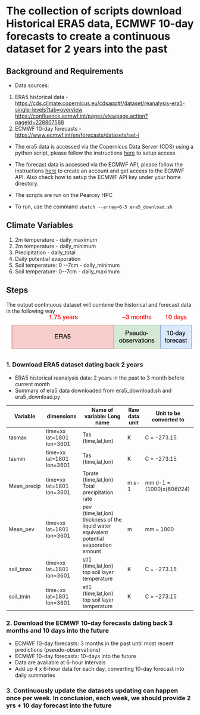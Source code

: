 # The collection of scripts download Historical ERA5 data, ECMWF 10-day forecasts to create a continuous dataset for 2 years into the past

## Background and Requirements

- Data sources:
1. ERA5 historical data - https://cds.climate.copernicus.eu/cdsapp#!/dataset/reanalysis-era5-single-levels?tab=overview
https://confluence.ecmwf.int/pages/viewpage.action?pageId=228867588 
2. ECMWF 10-day forecasts -
https://www.ecmwf.int/en/forecasts/datasets/set-i

- The era5 data is accessed via the Copernicus Data Server (CDS) using a python script, please follow the instructions [here](https://cds.climate.copernicus.eu/api-how-to) to setup access

- The forecast data is accessed via the ECMWF API, please follow the instructions [here](https://www.ecmwf.int/en/forecasts/access-forecasts/ecmwf-web-api) to create an account and get access to the ECMWF API. Also check how to setup the ECMWF API key under your home directory.

- The scripts are run on the Pearcey HPC 

- To run, use the command `sbatch --array=0-5 era5_download.sh`

## Climate Variables
1. 2m temperature - daily_maximum
2. 2m temperature - daily_minimum
3. Precipitation - daily_total
4. Daily potential evaporation
5. Soil temperature: 0 --7cm - daily_minimum
6. Soil temperature: 0--7cm - daily_maximum

## Steps 
The output continuous dataset will combine the historical and forecast data in the following way
![plot](testing_notebook/output_dataset_timeline.png)

### 1. Download ERA5 dataset dating back 2 years  
- ERA5 historical reanalysis data: 2 years in the past to 3 month before current month
- Summary of era5 data downloaded from era5_download.sh and era5_download.py

|     Variable       |     dimensions                           |     Name of   variable:      Long name                                                                |     Raw data unit    |     Unit to be converted   to         |
|--------------------|------------------------------------------|-------------------------------------------------------------------------------------------------------|----------------------|---------------------------------------|
|     tasmax         |     time=xx     lat=1801     lon=3601    |     Tas (time,lat,lon)                                                                                |     K                |     C     = -273.15                   |
|     tasmin         |     time=xx     lat=1801     lon=3601    |     Tas (time,lat,lon)                                                                                |     K                |     C     = -273.15                   |
|     Mean_precip    |     time=xx     lat=1801     lon=3601    |     Tprate (time,lat,lon)     Total   precipitation rate                                              |     m s-1            |     mm d-1     = (1000)x(60*60*24)    |
|     Mean_pev       |     time=xx     lat=1801     lon=3601    |     pev (time,lat,lon)     thickness of   the liquid water equivalent potential evaporation amount    |     m                |     mm     = 1000                     |
|     soil_tmax      |     time=xx     lat=1801     lon=3601    |     stl1 (time,lat,lon)     top soil   layer temperature                                              |     K                |     C     = -273.15                   |
|     soil_tmin      |     time=xx     lat=1801     lon=3601    |     stl1 (time,lat,lon)     top soil   layer temperature                                              |     K                |     C     = -273.15                   |


### 2. Download the ECMWF 10-day forecasts dating back 3 months and 10 days into the future
- ECMWF 10-day forecasts: 3 months in the past until most recent predictions (pseudo-observations)
- ECMWF 10-day forecasts: 10-days into the future
- Data are available at 6-hour intervals
- Add up 4 x 6-hour data for each day, converting 10-day forecast into daily summaries

### 3. Continuously update the datasets updating can happen once per week. In conclusion, each week, we should provide 2 yrs + 10 day forecast into the future
